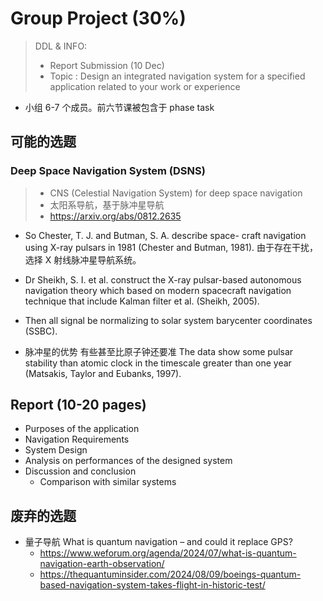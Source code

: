 # Group Project (30%)
> DDL & INFO: 
> - Report Submission (10 Dec)
> - Topic : Design an integrated navigation system for a specified application related to your work or experience

- 小组 6-7 个成员。前六节课被包含于 phase task

## 可能的选题 
### Deep Space Navigation System (DSNS) 
> - CNS (Celestial Navigation System) for deep space navigation
> - 太阳系导航，基于脉冲星导航
> - https://arxiv.org/abs/0812.2635


- So Chester, T. J. and Butman, S. A. describe space- craft navigation using X-ray pulsars in 1981 (Chester and Butman, 1981). 由于存在干扰，选择 X 射线脉冲星导航系统。
- Dr Sheikh, S. I. et al. construct the X-ray pulsar-based autonomous navigation theory which based on modern spacecraft navigation technique that include Kalman filter et al. (Sheikh, 2005).

- Then all signal be normalizing to solar system barycenter coordinates (SSBC).
- 脉冲星的优势 有些甚至比原子钟还要准 The data show some pulsar stability than atomic clock in the timescale greater than one year (Matsakis, Taylor and Eubanks, 1997).
## Report (10-20 pages)
- Purposes of the application
- Navigation Requirements
- System Design
- Analysis on performances of the designed system
- Discussion and conclusion
  - Comparison with similar systems

## 废弃的选题
- 量子导航 What is quantum navigation – and could it replace GPS?
  - https://www.weforum.org/agenda/2024/07/what-is-quantum-navigation-earth-observation/
  - https://thequantuminsider.com/2024/08/09/boeings-quantum-based-navigation-system-takes-flight-in-historic-test/